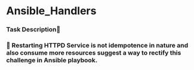 # Ansible_Handlers
### Task Description📄 

### 🔰 Restarting HTTPD Service is not idempotence in nature and also consume more resources suggest a way to rectify this challenge in Ansible playbook.
